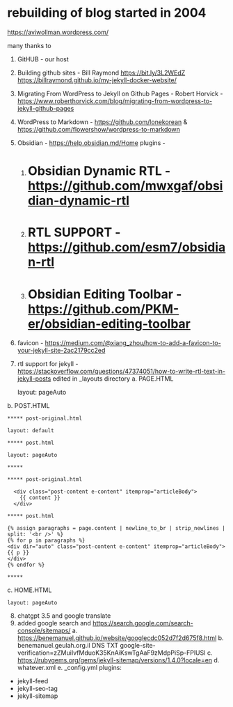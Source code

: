 # rebuilding of blog started in 2004
https://aviwollman.wordpress.com/

many thanks to
1.  GitHUB - our host
2. Building github sites - Bill Raymond
https://bit.ly/3L2WEdZ
https://billraymond.github.io/my-jekyll-docker-website/
3. Migrating From WordPress to Jekyll on Github Pages - Robert Horvick - https://www.roberthorvick.com/blog/migrating-from-wordpress-to-jekyll-github-pages
4. WordPress to Markdown - https://github.com/lonekorean & https://github.com/flowershow/wordpress-to-markdown
5. Obsidian - https://help.obsidian.md/Home
	plugins -
	1. # Obsidian Dynamic RTL - https://github.com/mwxgaf/obsidian-dynamic-rtl
	2. # RTL SUPPORT - https://github.com/esm7/obsidian-rtl
	3.  # Obsidian Editing Toolbar - https://github.com/PKM-er/obsidian-editing-toolbar
6. favicon - https://medium.com/@xiang_zhou/how-to-add-a-favicon-to-your-jekyll-site-2ac2179cc2ed
7. rtl support for jekyll - https://stackoverflow.com/questions/47374051/how-to-write-rtl-text-in-jekyll-posts edited in _layouts directory
 a. PAGE.HTML
	
    layout: pageAuto
    
 b. POST.HTML
        
    ***** post-original.html

    layout: default

    ***** post.html

    layout: pageAuto

    *****
    
    ***** post-original.html
    
      <div class="post-content e-content" itemprop="articleBody">
        {{ content }}
      </div>
    
    ***** post.html
    
    {% assign paragraphs = page.content | newline_to_br | strip_newlines | split: '<br />' %}
    {% for p in paragraphs %}
    <div dir="auto" class="post-content e-content" itemprop="articleBody">
    {{ p }}
    </div>
    {% endfor %} 
    
    *****

 c. HOME.HTML
 
    layout: pageAuto
    
8.  chatgpt 3.5 and google translate
9.  added google search and https://search.google.com/search-console/sitemaps/
a. https://benemanuel.github.io/website/googlecdc052d7f2d675f8.html
b. benemanuel.geulah.org.il DNS TXT google-site-verification=zZMuiIvfMduoK35KnAiKswTgAaF9zMdpPiSp-FPlUSI
c. https://rubygems.org/gems/jekyll-sitemap/versions/1.4.0?locale=en
d. whatever.xml
e. _config.yml
plugins:
  - jekyll-feed
  - jekyll-seo-tag
  - jekyll-sitemap